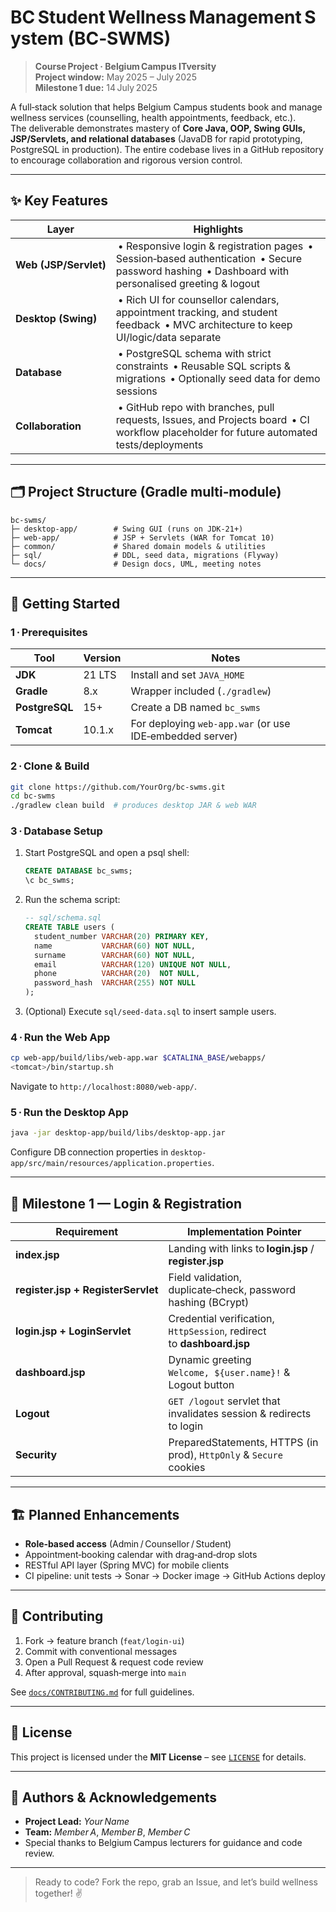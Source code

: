 # BC Student Wellness Management System (BC‑SWMS)

> **Course Project · Belgium Campus ITversity**\
> **Project window:** May 2025 – July 2025\
> **Milestone 1 due:** 14 July 2025

A full‑stack solution that helps Belgium Campus students book and manage wellness services (counselling, health appointments, feedback, etc.).\
The deliverable demonstrates mastery of **Core Java, OOP, Swing GUIs, JSP/Servlets, and relational databases** (JavaDB for rapid prototyping, PostgreSQL in production). The entire codebase lives in a GitHub repository to encourage collaboration and rigorous version control.

---

## ✨ Key Features

| Layer                 | Highlights                                                                                                                                           |
| --------------------- | ---------------------------------------------------------------------------------------------------------------------------------------------------- |
| **Web (JSP/Servlet)** |  • Responsive login & registration pages  • Session‑based authentication  • Secure password hashing  • Dashboard with personalised greeting & logout |
| **Desktop (Swing)**   |  • Rich UI for counsellor calendars, appointment tracking, and student feedback  • MVC architecture to keep UI/logic/data separate                   |
| **Database**          |  • PostgreSQL schema with strict constraints  • Reusable SQL scripts & migrations  • Optionally seed data for demo sessions                          |
| **Collaboration**     |  • GitHub repo with branches, pull requests, Issues, and Projects board  • CI workflow placeholder for future automated tests/deployments            |

---

## 🗂️ Project Structure (Gradle multi‑module)

```text
bc-swms/
├─ desktop-app/        # Swing GUI (runs on JDK‑21+)
├─ web-app/            # JSP + Servlets (WAR for Tomcat 10)
├─ common/             # Shared domain models & utilities
├─ sql/                # DDL, seed data, migrations (Flyway)
└─ docs/               # Design docs, UML, meeting notes
```

---

## 🚀 Getting Started

### 1 · Prerequisites

| Tool           | Version | Notes                                                    |
| -------------- | ------- | -------------------------------------------------------- |
| **JDK**        | 21 LTS  | Install and set `JAVA_HOME`                              |
| **Gradle**     | 8.x     | Wrapper included (`./gradlew`)                           |
| **PostgreSQL** | 15+     | Create a DB named `bc_swms`                              |
| **Tomcat**     | 10.1.x  | For deploying `web-app.war` (or use IDE‑embedded server) |

### 2 · Clone & Build

```bash
git clone https://github.com/YourOrg/bc-swms.git
cd bc-swms
./gradlew clean build  # produces desktop JAR & web WAR
```

### 3 · Database Setup

1. Start PostgreSQL and open a psql shell:
   ```sql
   CREATE DATABASE bc_swms;
   \c bc_swms;
   ```
2. Run the schema script:
   ```sql
   -- sql/schema.sql
   CREATE TABLE users (
     student_number VARCHAR(20) PRIMARY KEY,
     name           VARCHAR(60) NOT NULL,
     surname        VARCHAR(60) NOT NULL,
     email          VARCHAR(120) UNIQUE NOT NULL,
     phone          VARCHAR(20)  NOT NULL,
     password_hash  VARCHAR(255) NOT NULL
   );
   ```
3. (Optional) Execute `sql/seed-data.sql` to insert sample users.

### 4 · Run the Web App

```bash
cp web-app/build/libs/web-app.war $CATALINA_BASE/webapps/
<tomcat>/bin/startup.sh
```

Navigate to `http://localhost:8080/web-app/`.

### 5 · Run the Desktop App

```bash
java -jar desktop-app/build/libs/desktop-app.jar
```

Configure DB connection properties in `desktop-app/src/main/resources/application.properties`.

---

## 🎯 Milestone 1 — Login & Registration

| Requirement                        | Implementation Pointer                                                |
| ---------------------------------- | --------------------------------------------------------------------- |
| **index.jsp**                      | Landing with links to **login.jsp** / **register.jsp**                |
| **register.jsp + RegisterServlet** | Field validation, duplicate‑check, password hashing (BCrypt)          |
| **login.jsp + LoginServlet**       | Credential verification, `HttpSession`, redirect to **dashboard.jsp** |
| **dashboard.jsp**                  | Dynamic greeting `Welcome, ${user.name}!` & Logout button             |
| **Logout**                         | `GET /logout` servlet that invalidates session & redirects to login   |
| **Security**                       | PreparedStatements, HTTPS (in prod), `HttpOnly` & `Secure` cookies    |

---

## 🏗️ Planned Enhancements

- **Role‑based access** (Admin / Counsellor / Student)
- Appointment‑booking calendar with drag‑and‑drop slots
- RESTful API layer (Spring MVC) for mobile clients
- CI pipeline: unit tests → Sonar → Docker image → GitHub Actions deploy

---

## 🤝 Contributing

1. Fork → feature branch (`feat/login-ui`)
2. Commit with conventional messages
3. Open a Pull Request & request code review
4. After approval, squash‑merge into `main`

See [`docs/CONTRIBUTING.md`](docs/CONTRIBUTING.md) for full guidelines.

---

## 📝 License

This project is licensed under the **MIT License** – see [`LICENSE`](LICENSE) for details.

---

## 👥 Authors & Acknowledgements

- **Project Lead:** *Your Name*
- **Team:** *Member A*, *Member B*, *Member C*
- Special thanks to Belgium Campus lecturers for guidance and code review.

---

> Ready to code? Fork the repo, grab an Issue, and let’s build wellness together! ✌️

